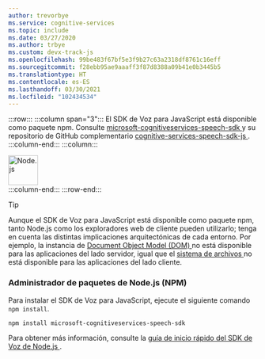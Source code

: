 ```yaml
---
author: trevorbye
ms.service: cognitive-services
ms.topic: include
ms.date: 03/27/2020
ms.author: trbye
ms.custom: devx-track-js
ms.openlocfilehash: 99be483f67bf5e3f9b27c63a2318df8761c16eff
ms.sourcegitcommit: f28ebb95ae9aaaff3f87d8388a09b41e0b3445b5
ms.translationtype: HT
ms.contentlocale: es-ES
ms.lasthandoff: 03/30/2021
ms.locfileid: "102434534"
---
```

:::row:::
    :::column span="3":::
        El SDK de Voz para JavaScript está disponible como paquete npm. Consulte <a href="https://www.npmjs.com/package/microsoft-cognitiveservices-speech-sdk" target="_blank">microsoft-cognitiveservices-speech-sdk </a> y su repositorio de GitHub complementario <a href="https://github.com/Microsoft/cognitive-services-speech-sdk-js" target="_blank">cognitive-services-speech-sdk-js </a>.
    :::column-end:::
    :::column:::
        <br>
        <div class="icon is-large">
            <img alt="Node.js" src="https://docs.microsoft.com/media/logos/logo_nodejs.svg" width="60px">
        </div>
    :::column-end:::
:::row-end:::

> [!TIP]
> Aunque el SDK de Voz para JavaScript está disponible como paquete npm, tanto Node.js como los exploradores web de cliente pueden utilizarlo; tenga en cuenta las distintas implicaciones arquitectónicas de cada entorno. Por ejemplo, la instancia de <a href="https://en.wikipedia.org/wiki/Document_Object_Model" target="_blank">Document Object Model (DOM) </a> no está disponible para las aplicaciones del lado servidor, igual que el <a href="https://nodejs.org/api/fs.html" target="_blank">sistema de archivos </a> no está disponible para las aplicaciones del lado cliente.

### <a name="nodejs-package-manager-npm"></a>Administrador de paquetes de Node.js (NPM)

Para instalar el SDK de Voz para JavaScript, ejecute el siguiente comando `npm install`.

```nodejs
npm install microsoft-cognitiveservices-speech-sdk
```

Para obtener más información, consulte la <a href="https://github.com/Azure-Samples/cognitive-services-speech-sdk/tree/master/quickstart/javascript/node" target="_blank">guía de inicio rápido del SDK de Voz de Node.js </a>.
